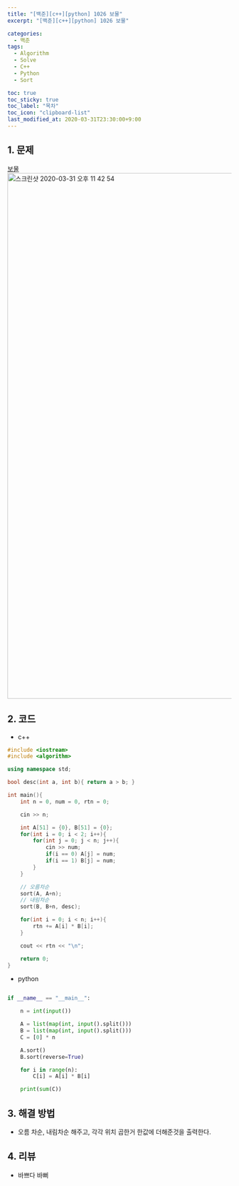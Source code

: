 ```yaml
---
title: "[백준][c++][python] 1026 보물"
excerpt: "[백준][c++][python] 1026 보물"

categories:
  - 백준
tags:
  - Algorithm
  - Solve
  - C++
  - Python
  - Sort

toc: true
toc_sticky: true
toc_label: "목차"
toc_icon: "clipboard-list"
last_modified_at: 2020-03-31T23:30:00+9:00
---
```


## 1. 문제
[보물](https://www.acmicpc.net/problem/1026)  
<img width="1178" alt="스크린샷 2020-03-31 오후 11 42 54" src="https://user-images.githubusercontent.com/20227720/78039896-a568d680-73a9-11ea-9aa8-c744e1202204.png">


## 2. 코드

- c++

```c++
#include <iostream>
#include <algorithm>

using namespace std;

bool desc(int a, int b){ return a > b; }

int main(){
    int n = 0, num = 0, rtn = 0;

    cin >> n;

    int A[51] = {0}, B[51] = {0};
    for(int i = 0; i < 2; i++){
        for(int j = 0; j < n; j++){
            cin >> num;
            if(i == 0) A[j] = num;
            if(i == 1) B[j] = num;
        }    
    }

    // 오름차순
    sort(A, A+n);
    // 내림차순
    sort(B, B+n, desc);

    for(int i = 0; i < n; i++){
        rtn += A[i] * B[i];
    }

    cout << rtn << "\n";

    return 0;
}
```

- python

```python

if __name__ == "__main__":

    n = int(input())

    A = list(map(int, input().split()))
    B = list(map(int, input().split()))
    C = [0] * n

    A.sort()
    B.sort(reverse=True)

    for i in range(n):
        C[i] = A[i] * B[i]

    print(sum(C))


```

## 3. 해결 방법

- 오름 차순, 내림차순 해주고, 각각 위치 곱한거 한값에 더해준것을 출력한다.

## 4. 리뷰

- 바쁘다 바뻐